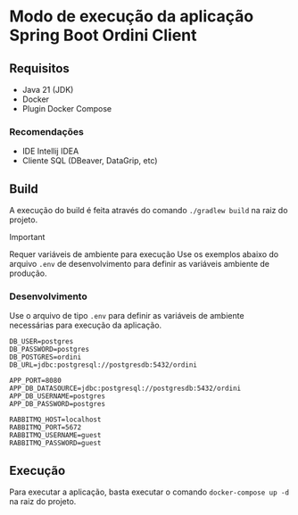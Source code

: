 # Modo de execução da aplicação Spring Boot Ordini Client

## Requisitos
 - Java 21 (JDK)
 - Docker
 - Plugin Docker Compose

### Recomendações

 - IDE Intellij IDEA
 - Cliente SQL (DBeaver, DataGrip, etc)

## Build

A execução do build é feita através do comando `./gradlew build` na raiz do projeto.

> [!IMPORTANT]
> 
> Requer variáveis de ambiente para execução
> Use os exemplos abaixo do arquivo `.env` de desenvolvimento para definir as variáveis ambiente de produção.

### Desenvolvimento

Use o arquivo de tipo `.env` para definir as variáveis de ambiente necessárias para execução da aplicação.

```dotenv {.env}
DB_USER=postgres
DB_PASSWORD=postgres
DB_POSTGRES=ordini
DB_URL=jdbc:postgresql://postgresdb:5432/ordini

APP_PORT=8080
APP_DB_DATASOURCE=jdbc:postgresql://postgresdb:5432/ordini
APP_DB_USERNAME=postgres
APP_DB_PASSWORD=postgres

RABBITMQ_HOST=localhost
RABBITMQ_PORT=5672
RABBITMQ_USERNAME=guest
RABBITMQ_PASSWORD=guest
```

## Execução

Para executar a aplicação, basta executar o comando `docker-compose up -d` na raiz do projeto.
